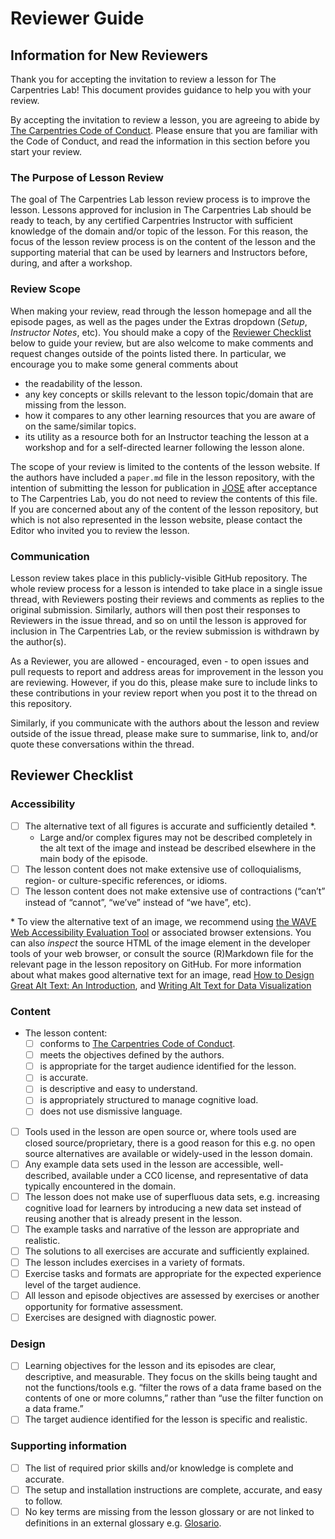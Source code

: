 # Reviewer Guide

## Information for New Reviewers

Thank you for accepting the invitation to review a lesson for The Carpentries Lab!
This document provides guidance to help you with your review.

By accepting the invitation to review a lesson,
you are agreeing to abide by [The Carpentries Code of Conduct][code-of-conduct].
Please ensure that you are familiar with the Code of Conduct,
and read the information in this section before you start your review.

### The Purpose of Lesson Review

The goal of The Carpentries Lab lesson review process is to improve the lesson.
Lessons approved for inclusion in The Carpentries Lab should be ready to teach,
by any certified Carpentries Instructor with sufficient knowledge of
the domain and/or topic of the lesson.
For this reason, the focus of the lesson review process is on
the content of the lesson and the supporting material that can be used by
learners and Instructors before, during, and after a workshop.

### Review Scope

When making your review,
read through the lesson homepage and all the episode pages,
as well as the pages under the Extras dropdown (_Setup_, _Instructor Notes_, etc).
You should make a copy of the [Reviewer Checklist](#reviewer-checklist) below to guide your review,
but are also welcome to make comments and request changes outside of the points listed there.
In particular, we encourage you to make some general comments about

- the readability of the lesson.
- any key concepts or skills relevant to the lesson topic/domain that are missing from the lesson.
- how it compares to any other learning resources that you are aware of on the same/similar topics.
- its utility as a resource both for an Instructor teaching the lesson at a workshop
  and for a self-directed learner following the lesson alone.

The scope of your review is limited to the contents of the lesson website.
If the authors have included a `paper.md` file in the lesson repository,
with the intention of submitting the lesson for publication in [JOSE][jose]
after acceptance to The Carpentries Lab,
you do not need to review the contents of this file.
If you are concerned about any of the content of the lesson repository,
but which is not also represented in the lesson website,
please contact the Editor who invited you to review the lesson.

### Communication

Lesson review takes place in this publicly-visible GitHub repository.
The whole review process for a lesson is intended to take place in a single issue thread,
with Reviewers posting their reviews and comments as replies to the original submission.
Similarly, authors will then post their responses to Reviewers in the issue thread,
and so on until the lesson is approved for inclusion in The Carpentries Lab,
or the review submission is withdrawn by the author(s).

As a Reviewer, you are allowed - encouraged, even - to open issues and pull requests
to report and address areas for improvement in the lesson you are reviewing.
However, if you do this, please make sure to include links to these contributions
in your review report when you post it to the thread on this repository.

Similarly, if you communicate with the authors about the lesson and review
outside of the issue thread, please make sure to summarise, link to, and/or quote
these conversations within the thread.

## Reviewer Checklist

### Accessibility
- [ ] The alternative text of all figures is accurate and sufficiently detailed *.
  - Large and/or complex figures may not be described completely in the alt text of the image and instead be described elsewhere in the main body of the episode.
- [ ] The lesson content does not make extensive use of colloquialisms, region- or culture-specific references, or idioms.
- [ ] The lesson content does not make extensive use of contractions (“can’t” instead of “cannot”, “we’ve” instead of “we have”, etc).

\* To view the alternative text of an image, we recommend using
[the WAVE Web Accessibility Evaluation Tool][wave] or associated browser extensions.
You can also _inspect_ the source HTML of the image element in the developer tools of your web browser,
or consult the source (R)Markdown file for the relevant page in the lesson repository on GitHub.
For more information about what makes good alternative text for an image,
read [How to Design Great Alt Text: An Introduction][deque-alt-text],
and [Writing Alt Text for Data Visualization][alt-text-data]


### Content

- The lesson content:
    - [ ] conforms to [The Carpentries Code of Conduct][code-of-conduct].
    - [ ] meets the objectives defined by the authors.
    - [ ] is appropriate for the target audience identified for the lesson.
    - [ ] is accurate.
    - [ ] is descriptive and easy to understand.
    - [ ] is appropriately structured to manage cognitive load.
    - [ ] does not use dismissive language.
- [ ] Tools used in the lesson are open source or, where tools used are closed source/proprietary, there is a good reason for this e.g. no open source alternatives are available or widely-used in the lesson domain.
- [ ] Any example data sets used in the lesson are accessible, well-described, available under a CC0 license, and representative of data typically encountered in the domain.
- [ ] The lesson does not make use of superfluous data sets, e.g. increasing cognitive load for learners by introducing a new data set instead of reusing another that is already present in the lesson.
- [ ] The example tasks and narrative of the lesson are appropriate and realistic.
- [ ] The solutions to all exercises are accurate and sufficiently explained.
- [ ] The lesson includes exercises in a variety of formats.
- [ ] Exercise tasks and formats are appropriate for the expected experience level of the target audience.
- [ ] All lesson and episode objectives are assessed by exercises or another opportunity for formative assessment.
- [ ] Exercises are designed with diagnostic power.

### Design

- [ ] Learning objectives for the lesson and its episodes are clear, descriptive, and measurable. They focus on the skills being taught and not the functions/tools e.g. “filter the rows of a data frame based on the contents of one or more columns,” rather than “use the filter function on a data frame.”
- [ ] The target audience identified for the lesson is specific and realistic.

### Supporting information

- [ ] The list of required prior skills and/or knowledge is complete and accurate.
- [ ] The setup and installation instructions are complete, accurate, and easy to follow.
- [ ] No key terms are missing from the lesson glossary or are not linked to definitions in an external glossary e.g. [Glosario][glosario].

[alt-text-data]: https://medium.com/nightingale/writing-alt-text-for-data-visualization-2a218ef43f81
[code-of-conduct]: https://docs.carpentries.org/topic_folders/policies/code-of-conduct.html
[deque-alt-text]: https://www.deque.com/blog/great-alt-text-introduction/
[glosario]: https://carpentries.github.io/glosario/
[jose]: https://jose.theoj.org/
[wave]: https://wave.webaim.org/
